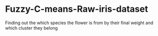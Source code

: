 # Fuzzy-C-means-Raw-iris-dataset
Finding out the which species the flower is from by their final weight and which cluster they belong
